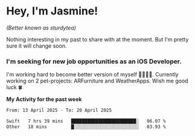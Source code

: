 # Hey, I'm Jasmine!
_(Better known as sturdytea)_

Nothing interesting in my past to share with at the moment. 
But I'm pretty sure it will change soon.

### I'm seeking for new job opportunities as an iOS Developer. 

I'm working hard to become better version of myself 🙇‍♀🏋️‍♀️. 
Currently working on 2 pet-projects: ARFurniture and WeatherApps. 
Wish me good luck 🍀

**My Activity for the past week**

<!--START_SECTION:waka-->

```txt
From: 13 April 2025 - To: 20 April 2025

Swift   7 hrs 39 mins   ████████████████████████░   96.07 %
Other   18 mins         █░░░░░░░░░░░░░░░░░░░░░░░░   03.93 %
```

<!--END_SECTION:waka-->
